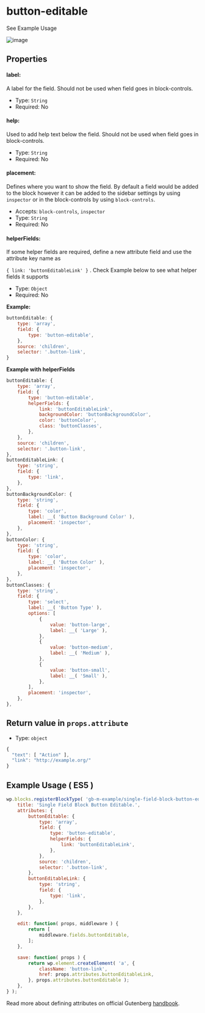 # button-editable

See Example Usage

![image](https://user-images.githubusercontent.com/6297436/39367532-9f094584-4a54-11e8-8531-6825cb642d00.png)



## Properties

#### label:

A label for the field. Should not be used when field goes in block-controls.

- Type: `String`
- Required: No

#### help:

Used to add help text below the field. Should not be used when field goes in block-controls.

- Type: `String`
- Required: No

#### placement:

Defines where you want to show the field. By default a field would be added to the block however it can be added to the sidebar settings by using `inspector` or in the block-controls by using `block-controls`.

- Accepts: `block-controls`, `inspector`
- Type: `String`
- Required: No

#### helperFields:

If some helper fields are required, define a new attribute field and use the attribute key name as 

`{ link: 'buttonEditableLink' }` . Check Example below to see what helper fields it supports

- Type: `Object`
- Required: No

**Example:**

```js
buttonEditable: {
	type: 'array',
	field: {
		type: 'button-editable',
	},
	source: 'children',
	selector: '.button-link',
}
```

**Example with helperFields**
```js
buttonEditable: {
	type: 'array',
	field: {
		type: 'button-editable',
		helperFields: {
			link: 'buttonEditableLink',
			backgroundColor: 'buttonBackgroundColor',
			color: 'buttonColor',
			class: 'buttonClasses',
		},
	},
	source: 'children',
	selector: '.button-link',
},
buttonEditableLink: {
	type: 'string',
	field: {
		type: 'link',
	},
},
buttonBackgroundColor: {
	type: 'string',
	field: {
		type: 'color',
		label: __( 'Button Background Color' ),
		placement: 'inspector',
	},
},
buttonColor: {
	type: 'string',
	field: {
		type: 'color',
		label: __( 'Button Color' ),
		placement: 'inspector',
	},
},
buttonClasses: {
	type: 'string',
	field: {
		type: 'select',
		label: __( 'Button Type' ),
		options: [
			{
				value: 'button-large',
				label: __( 'Large' ),
			},
			{
				value: 'button-medium',
				label: __( 'Medium' ),
			},
			{
				value: 'button-small',
				label: __( 'Small' ),
			},
		],
		placement: 'inspector',
	},
},
```




## Return value in `props.attribute`

- Type: `object`

```javascript
{
  "text": [ "Action" ],
  "link": "http://example.org/"
}
```



## Example Usage ( ES5 )

```js
wp.blocks.registerBlockType( 'gb-m-example/single-field-block-button-editable', {
	title: 'Single Field Block Button Editable.',
	attributes: {
		buttonEditable: {
			type: 'array',
			field: {
				type: 'button-editable',
				helperFields: {
					link: 'buttonEditableLink',
				},
			},
			source: 'children',
			selector: '.button-link',
		},
		buttonEditableLink: {
			type: 'string',
			field: {
				type: 'link',
			},
		},
	},

	edit: function( props, middleware ) {
		return [
			middleware.fields.buttonEditable,
		];
	},

	save: function( props ) {
		return wp.element.createElement( 'a', {
			className: 'button-link',
			href: props.attributes.buttonEditableLink,
		}, props.attributes.buttonEditable );
	},
} );
```

Read more about defining attributes on official Gutenberg [handbook](https://wordpress.org/gutenberg/handbook/block-api/attributes/).
